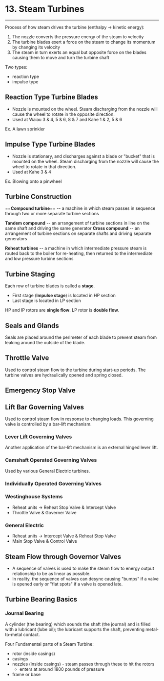 # 13. Steam Turbines
---

Process of how steam drives the turbine (enthalpy -> kinetic energy):
1.	The nozzle converts the pressure energy of the steam to velocity
2.	The turbine blades exert a force on the steam to change its momentum by changing its velocity
3.	The steam in turn exerts an equal but opposite force on the blades causing them to move and turn the turbine shaft

Two types:
-	reaction type
-	impulse type

## Reaction Type Turbine Blades
-	Nozzle is mounted on the wheel. Steam discharging from the nozzle will cause the wheel to rotate in the opposite direction.
-	Used at Waiau 3 & 4, 5 & 6, 8 & 7 and Kahe 1 & 2, 5 & 6

Ex. A lawn sprinkler

## Impulse Type Turbine Blades
-	Nozzle is stationary, and discharges against a blade or "bucket" that is mounted on the wheel. Steam discharging from the nozzle will cause the wheel to rotate in that direction.
-	Used at Kahe 3 & 4

Ex. Blowing onto a pinwheel

## Turbine Construction

==**Compound turbine**== -- a machine in which steam passes in sequence through two or more separate turbine sections

**Tandem compound** -- an arrangement of turbine sections in line on the same shaft and driving the same generator
**Cross compound** -- an arrangement of turbine sections on separate shafts and driving separate generators

**Reheat turbines** -- a machine in which intermediate pressure steam is routed back to the boiler for re-heating, then returned to the intermediate and low pressure turbine sections

## Turbine Staging
Each row of turbine blades is called a **stage**.
-	First stage (**Impulse stage**) is located in HP section
-	Last stage is located in LP section

HP and IP rotors are **single flow**.
LP rotor is **double flow**.

## Seals and Glands
Seals are placed around the perimeter of each blade to prevent steam from leaking around the outside of the blade.

## Throttle Valve
Used to control steam flow to the turbine during start-up periods. The turbine valves are hydraulically opened and spring closed.

## Emergency Stop Valve

## Lift Bar Governing Valves
Used to control steam flow in response to changing loads. This governing valve is controlled by a bar-lift mechanism.

### Lever Lift Governing Valves
Another application of the bar-lift mechanism is an external hinged lever lift.

### Camshaft Operated Governing Valves
Used by various General Electric turbines.

### Individually Operated Governing Valves

### Westinghouse Systems
-	Reheat units -> Reheat Stop Valve & Intercept Valve
-	Throttle Valve & Governer Valve

### General Electric
-	Reheat units -> Intercept Valve & Reheat Stop Valve
-	Main Stop Valve & Control Valve

## Steam Flow through Governor Valves
-	A sequence of valves is used to make the steam flow to energy output relationship to be as linear as possible.
-	In reality, the sequence of valves can desync causing "bumps" if a valve is opened early or "flat spots" if a valve is opened late.

## Turbine Bearing Basics
### Journal Bearing
A cylinder (the bearing) which sounds the shaft (the journal) and is filled with a lubricant (lube oil); the lubricant supports the shaft, preventing metal-to-metal contact.


Four Fundamental parts of a Steam Turbine:
-	rotor (inside casings)
-	casings
-	nozzles (inside casings) - steam passes through these to hit the rotors
	-	enters at around 1800 pounds of pressure
-	frame or base